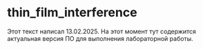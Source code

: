 # thin_film_interference


Этот текст написал 13.02.2025. На этот момент тут содержится актуальная версия ПО для выполнения лабораторной работы.
